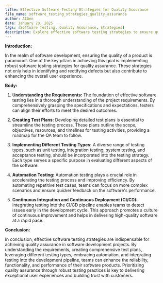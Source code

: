 ```yaml
---
title: Effective Software Testing Strategies for Quality Assurance
file_name: software_testing_strategies_quality_assurance
author: AIGen
date: January 20, 2025
tags: [Software Testing, Quality Assurance, Strategies]
description: Explore effective software testing strategies to ensure quality assurance in your projects.
---
```


**Introduction:**

In the realm of software development, ensuring the quality of a product is paramount. One of the key pillars in achieving this goal is implementing robust software testing strategies for quality assurance. These strategies not only help in identifying and rectifying defects but also contribute to enhancing the overall user experience.

**Body:**

1. **Understanding the Requirements:** The foundation of effective software testing lies in a thorough understanding of the project requirements. By comprehensively grasping the specifications and expectations, testers can align their efforts to meet the desired outcomes.

2. **Creating Test Plans:** Developing detailed test plans is essential to streamline the testing process. These plans outline the scope, objectives, resources, and timelines for testing activities, providing a roadmap for the QA team to follow.

3. **Implementing Different Testing Types:** A diverse range of testing types, such as unit testing, integration testing, system testing, and acceptance testing, should be incorporated into the testing strategy. Each type serves a specific purpose in evaluating different aspects of the software.

4. **Automation Testing:** Automation testing plays a crucial role in accelerating the testing process and improving efficiency. By automating repetitive test cases, teams can focus on more complex scenarios and ensure quicker feedback on the software's performance.

5. **Continuous Integration and Continuous Deployment (CI/CD):** Integrating testing into the CI/CD pipeline enables teams to detect issues early in the development cycle. This approach promotes a culture of continuous improvement and helps in delivering high-quality software at a rapid pace.

**Conclusion:**

In conclusion, effective software testing strategies are indispensable for achieving quality assurance in software development projects. By understanding the requirements, creating comprehensive test plans, leveraging different testing types, embracing automation, and integrating testing into the development pipeline, teams can enhance the reliability, functionality, and performance of their software products. Prioritizing quality assurance through robust testing practices is key to delivering exceptional user experiences and building trust with customers.